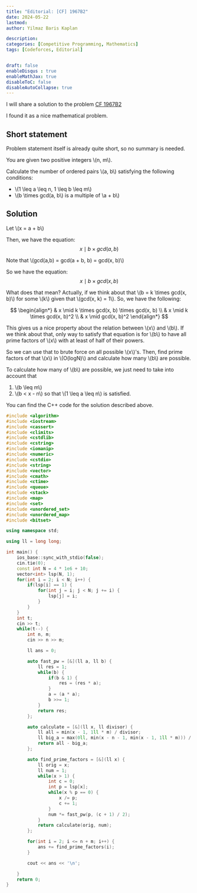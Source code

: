 ```yaml
---
title: "Editorial: [CF] 1967B2"
date: 2024-05-22
lastmod: 
author: Yilmaz Baris Kaplan

description: 
categories: [Competitive Programming, Mathematics]
tags: [Codeforces, Editorial]


draft: false
enableDisqus : true
enableMathJax: true
disableToC: false
disableAutoCollapse: true
---
```


I will share a solution to the problem [CF 1967B2](https://codeforces.com/contest/1967/problem/B2)

I found it as a nice mathematical problem.

## Short statement
Problem statement itself is already quite short, so no summary is needed.

You are given two positive integers \\(n, m\\).

Calculate the number of ordered pairs \\(a, b\\) satisfying the following conditions:

- \\(1 \leq a \leq n, 1 \leq b \leq m\\)
- \\(b \times gcd(a, b\\) is a multiple of \\a + b\\)

## Solution

Let \\(x = a + b\\)

Then, we have the equation:
$$
x \mid b \times gcd(a, b) 
$$

Note that \\(gcd(a,b) = gcd(a + b, b) = gcd(x, b)\\)

So we have the equation:
$$
x \mid b \times gcd(x, b)
$$

What does that mean? Actually, if we think about that \\(b = k \times gcd(x, b)\\) for some \\(k\\) given that \\(gcd(x, k) = 1\\). So, we have the following:

$$
\begin{align*}
& x \mid k \times gcd(x, b) \times gcd(x, b) \\
& x \mid k \times gcd(x, b)^2 \\
& x \mid gcd(x, b)^2
\end{align*}
$$

This gives us a nice property about the relation between \\(x\\) and \\(b\\). If we think about that, only way to satisfy that equation is for \\(b\\) to have all prime factors of \\(x\\) with at least of half of their powers.

So we can use that to brute force on all possible \\(x\\)'s. Then, find prime factors of that \\(x\\) in \\(O(logN)\\) and calculate how many \\(b\\) are possible.

To calculate how many of \\(b\\) are possible, we just need to take into account that

1. \\(b \leq m\\)
2. \\(b < x - n\\) so that \\(1 \leq a \leq n\\) is satisfied.


You can find the C++ code for the solution described above.

```c++
#include <algorithm>
#include <iostream>
#include <cassert>
#include <climits>
#include <cstdlib>
#include <cstring>
#include <iomanip>
#include <numeric>
#include <cstdio>
#include <string>
#include <vector>
#include <cmath>
#include <ctime>
#include <queue>
#include <stack>
#include <map>
#include <set>
#include <unordered_set>
#include <unordered_map>
#include <bitset>

using namespace std;

using ll = long long;

int main() {
    ios_base::sync_with_stdio(false);
    cin.tie(0);
    const int N = 4 * 1e6 + 10;
    vector<int> lsp(N, 1);
    for(int i = 2; i < N; i++) {
        if(lsp[i] == 1) {
            for(int j = i; j < N; j += i) {
                lsp[j] = i;
            }
        }
    }
    int t;
    cin >> t;
    while(t--) {
        int n, m;
        cin >> n >> m;

        ll ans = 0;

        auto fast_pw = [&](ll a, ll b) {
            ll res = 1;
            while(b) {
                if(b & 1) {
                    res = (res * a);
                }
                a = (a * a);
                b >>= 1;
            }
            return res;
        };

        auto calculate = [&](ll x, ll divisor) {
            ll all = min(x - 1, 1ll * m) / divisor;
            ll big_a = max(0ll, min(x - n - 1, min(x - 1, 1ll * m))) / divisor;
            return all - big_a;
        };

        auto find_prime_factors = [&](ll x) {
            ll orig = x;
            ll num = 1;
            while(x > 1) {
                int c = 0;
                int p = lsp[x];
                while(x % p == 0) {
                    x /= p;
                    c += 1;
                }
                num *= fast_pw(p, (c + 1) / 2);
            }
            return calculate(orig, num);
        };

        for(int i = 2; i <= n + m; i++) {
            ans += find_prime_factors(i);
        }

        cout << ans << '\n';

    }
    return 0;
}

```

